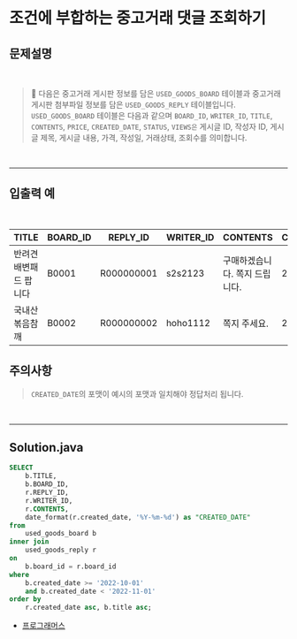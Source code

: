 # 조건에 부합하는 중고거래 댓글 조회하기

## 문제설명

<br>

> 📌 다음은 중고거래 게시판 정보를 담은 `USED_GOODS_BOARD` 테이블과 중고거래 게시판 첨부파일 정보를 담은 `USED_GOODS_REPLY` 테이블입니다. `USED_GOODS_BOARD` 테이블은 다음과 같으며 `BOARD_ID`, `WRITER_ID`, `TITLE`, `CONTENTS`, `PRICE`, `CREATED_DATE`, `STATUS`, `VIEWS은` 게시글 ID, 작성자 ID, 게시글 제목, 게시글 내용, 가격, 작성일, 거래상태, 조회수를 의미합니다.

<br>

---

## 입출력 예

<br>

| TITLE                 | BOARD_ID | REPLY_ID    | WRITER_ID | CONTENTS                         | CREATED_DATE |
|----------------------|----------|-------------|-----------|----------------------------------|---------------|
| 반려견 배변패드 팝니다 | B0001    | R000000001  | s2s2123   | 구매하겠습니다. 쪽지 드립니다.    | 2022-10-02    |
| 국내산 볶음참깨       | B0002    | R000000002  | hoho1112  | 쪽지 주세요.                     | 2022-10-03    |


## 주의사항

> `CREATED_DATE`의 포맷이 예시의 포맷과 일치해야 정답처리 됩니다.

<br>

---
## Solution.java

```SQL
SELECT 
    b.TITLE,
    b.BOARD_ID,
    r.REPLY_ID,
    r.WRITER_ID,
    r.CONTENTS,
    date_format(r.created_date, '%Y-%m-%d') as "CREATED_DATE"
from
	used_goods_board b
inner join
	used_goods_reply r
on
	b.board_id = r.board_id
where
	b.created_date >= '2022-10-01'
    and b.created_date < '2022-11-01'
order by
	r.created_date asc, b.title asc;
```
* [프로그래머스](https://school.programmers.co.kr/learn/courses/30/lessons/120810)